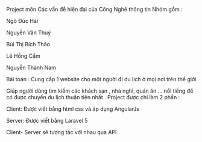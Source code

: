 Project môn Các vấn đề hiện đại của Công Nghê thông tin Nhóm gồm :

Ngô Đức Hải

Nguyễn Văn Thuỷ

Bùi Thị Bích Thảo

Lê Hồng Cẩm

Nguyễn Thành Nam


Bài toán : Cung cấp 1 website cho một người đi du lịch ở mọi nơi trên thế giới 


Giúp người dùng tìm kiếm các khách sạn , nhà nghỉ, quán ăn ... nổi tiếng để có được chuyến du lịch thuận tiện nhất . 
Project được chi làm 2 phần :


Client: Được viết bằng html css và áp dụng AngularJs 


Server: Được viết bằng Laravel 5


Client- Server sẽ tương tác với nhau qua API 
